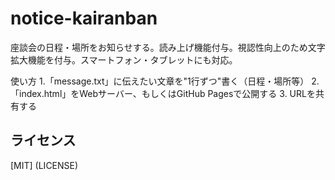 # notice-kairanban
座談会の日程・場所をお知らせする。読み上げ機能付与。視認性向上のため文字拡大機能を付与。スマートフォン・タブレットにも対応。

使い方
1.「message.txt」に伝えたい文章を"1行ずつ"書く（日程・場所等）
2.「index.html」をWebサーバー、もしくはGitHub Pagesで公開する
3. URLを共有する

## ライセンス
[MIT] (LICENSE)
